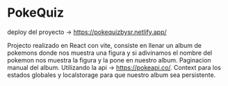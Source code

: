 # PokeQuiz

deploy del proyecto -> https://pokequizbysr.netlify.app/

Projecto realizado en React con vite, consiste en llenar un album de pokemons donde nos muestra una figura y si adivinamos el nombre del pokemon nos 
muestra la figura y la pone en nuestro album. Paginacion manual del album.  Utilizando la api -> https://pokeapi.co/. Context para los estados globales y localstorage para que
nuestro album sea persistente.
